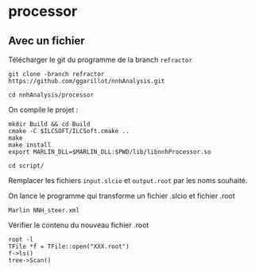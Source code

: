 # processor

## Avec un fichier

Télécharger le git du programme de la branch `refractor`
```
git clone -branch refractor https://github.com/ggarillot/nnhAnalysis.git
```

```
cd nnhAnalysis/processor
```
On compile le projet :
```
mkdir Build && cd Build
cmake -C $ILCSOFT/ILCSoft.cmake ..
make
make install
export MARLIN_DLL=$MARLIN_DLL:$PWD/lib/libnnhProcessor.so
```

```
cd script/
```
Remplacer les fichiers `input.slcio` et `output.root` par les noms souhaité.

On lance le programme qui transforme un fichier .slcio et fichier .root
```
Marlin NNH_steer.xml 
```
Vérifier le contenu du nouveau fichier .root
```
root -l
TFile *f = TFile::open("XXX.root")
f->ls()
tree->Scan()
```
